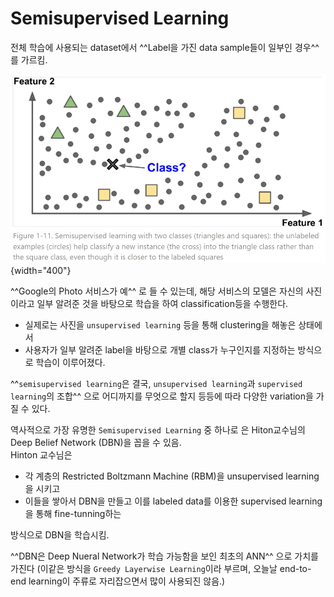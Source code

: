 # Semisupervised Learning

전체 학습에 사용되는 dataset에서 ^^Label을 가진 data sample들이 일부인 경우^^ 를 가르킴.

![](../img/ch00/semisupervised_learning.png){width="400"}

^^Google의 Photo 서비스가 예^^ 로 들 수 있는데, 해당 서비스의 모델은 자신의 사진이라고 일부 알려준 것을 바탕으로 학습을 하여 classification등을 수행한다. 

* 실제로는 사진을 `unsupervised learning` 등을 통해 clustering을 해놓은 상태에서 
* 사용자가 일부 알려준 label을 바탕으로 개별 class가 누구인지를 지정하는 방식으로 학습이 이루어졌다.

^^`semisupervised learning`은 결국, `unsupervised learning`과 `supervised learning`의 조합^^ 으로 어디까지를 무엇으로 할지 등등에 따라 다양한 variation을 가질 수 있다.

역사적으로 가장 유명한 `Semisupervised Learning` 중 하나로 은 Hiton교수님의 Deep Belief Network (DBN)을 꼽을 수 있음.  
Hinton 교수님은 

* 각 계층의 Restricted Boltzmann Machine (RBM)을 unsupervised learning을 시키고 
* 이들을 쌓아서 DBN을 만들고 이를 labeled data를 이용한 supervised learning을 통해 fine-tunning하는 

방식으로 DBN을 학습시킴.

^^DBN은 Deep Nueral Network가 학습 가능함을 보인 최초의 ANN^^ 으로 가치를 가진다 (이같은 방식을 `Greedy Layerwise Learning`이라 부르며, 오늘날 end-to-end learning이 주류로 자리잡으면서 많이 사용되진 않음.)